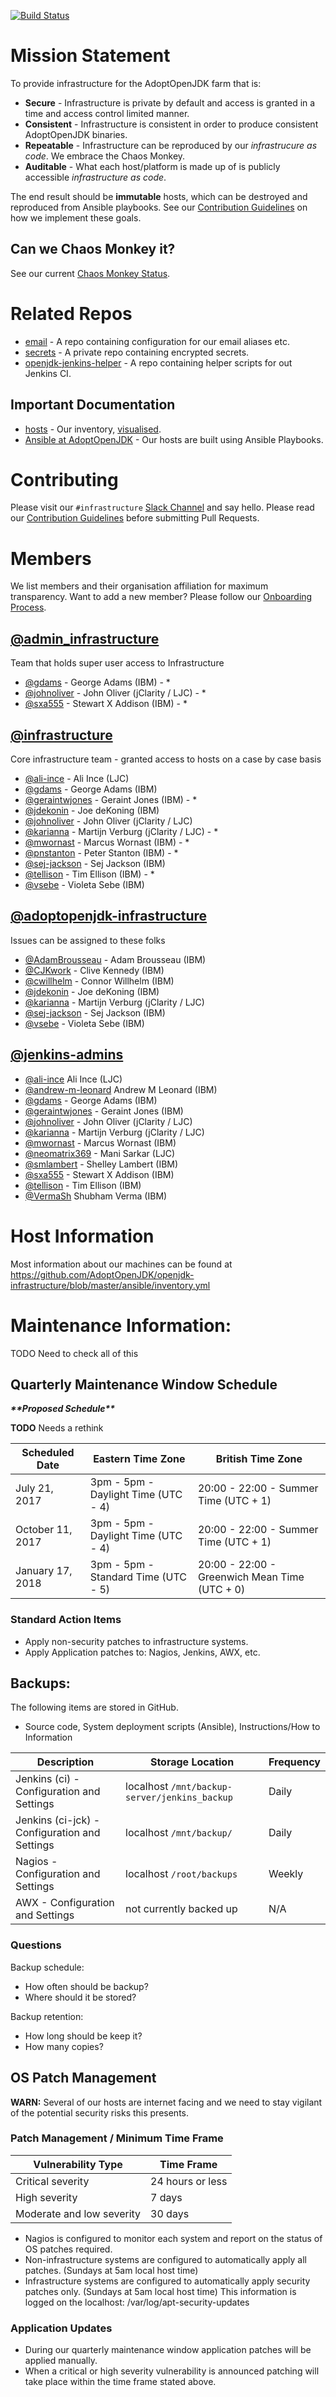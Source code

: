 [![Build Status](https://travis-ci.org/AdoptOpenJDK/openjdk-infrastructure.svg?branch=master)](https://travis-ci.org/AdoptOpenJDK/openjdk-infrastructure)


# Mission Statement

To provide infrastructure for the AdoptOpenJDK farm that is:

* **Secure** - Infrastructure is private by default and access is granted in a 
time and access control limited manner.
* **Consistent** - Infrastructure is consistent in order to produce consistent 
AdoptOpenJDK binaries.
* **Repeatable** - Infrastructure can be reproduced by our _infrastrucure as code_. 
We embrace the Chaos Monkey.
* **Auditable** - What each host/platform is made up of is publicly accessible 
_infrastructure as code_.

The end result should be **immutable** hosts, which can be destroyed and reproduced from Ansible playbooks. See 
our [Contribution Guidelines](https://www.github.com/adoptopenjdk/openjdk-infrastructure/Contributing.md) 
on how we implement these goals.

## Can we Chaos Monkey it?

See our current [Chaos Monkey Status](CHAOS_MONKEY.md).

# Related Repos

* [email](https://www.github.com/adoptopenjdk/email/) - A repo containing configuration for our email aliases etc.
* [secrets](https://www.github.com/adoptopenjdk/secrets/) - A private repo containing encrypted secrets.
* [openjdk-jenkins-helper](https://www.github.com/adoptopenjdk/openjdk-jenkins-helper/) - A repo containing helper scripts for out Jenkins CI.

## Important Documentation

* [hosts](https://github.com/AdoptOpenJDK/openjdk-infrastructure/blob/master/ansible/inventory.yml) - Our inventory, [visualised](https://github.com/AdoptOpenJDK/openjdk-infrastructure/blob/master/docs/adoptopenjdk.pdf).
* [Ansible at AdoptOpenJDK](https://github.com/AdoptOpenJDK/openjdk-infrastructure/blob/master/ansible/README.md) - Our hosts are built using Ansible Playbooks. 

# Contributing

Please visit our `#infrastructure` [Slack Channel](https://www.adoptopenjdk.net/slack.html) and say hello. 
Please read our [Contribution Guidelines](https://www.github.com/adoptopenjdk/openjdk-infrastructure/Contributing.md) before 
submitting Pull Requests.

# Members

We list members and their organisation affiliation for maximum transparency. Want to add 
a new member? Please follow our [Onboarding Process](ONBOARDING.md). 

## [@admin_infrastructure](https://github.com/orgs/AdoptOpenJDK/teams/admin_infrastructure)

Team that holds super user access to Infrastructure

- [@gdams](https://github.com/gdams) - George Adams (IBM) - *
- [@johnoliver](https://github.com/johnoliver) - John Oliver (jClarity / LJC) - *
- [@sxa555](https://github.com/sxa555) - Stewart X Addison (IBM) - *

## [@infrastructure](https://github.com/orgs/AdoptOpenJDK/teams/infrastructure)

Core infrastructure team - granted access to hosts on a case by case basis

- [@ali-ince](https://github.com/ali-ince) - Ali Ince (LJC)
- [@gdams](https://github.com/gdams) - George Adams (IBM)
- [@geraintwjones](https://github.com/geraintwjones) - Geraint Jones (IBM) - *
- [@jdekonin](https://github.com/jdekonin) - Joe deKoning (IBM)
- [@johnoliver](https://github.com/johnoliver) - John Oliver (jClarity / LJC)
- [@karianna](https://github.com/karianna) - Martijn Verburg (jClarity / LJC) - *
- [@mwornast](https://github.com/mwornast) - Marcus Wornast (IBM) - *
- [@pnstanton](https://github.com/pnstanton) - Peter Stanton (IBM) - *
- [@sej-jackson](https://github.com/sej-jackson) - Sej Jackson (IBM)
- [@tellison](https://github.com/tellison) - Tim Ellison (IBM) - * 
- [@vsebe](https://github.com/vsebe) - Violeta Sebe (IBM)

## [@adoptopenjdk-infrastructure](https://github.com/orgs/AdoptOpenJDK/teams/adoptopenjdk-infrastructure)

Issues can be assigned to these folks

- [@AdamBrousseau](https://github.com/AdamBrousseau) - Adam Brousseau (IBM)
- [@CJKwork](https://github.com/CJKwork) - Clive Kennedy (IBM)
- [@cwillhelm](https://github.com/cwillhelm) - Connor Willhelm (IBM)
- [@jdekonin](https://github.com/jdekonin) - Joe deKoning (IBM)
- [@karianna](https://github.com/karianna) - Martijn Verburg (jClarity / LJC)
- [@sej-jackson](https://github.com/sej-jackson) - Sej Jackson (IBM)
- [@vsebe](https://github.com/vsebe) - Violeta Sebe (IBM)

## [@jenkins-admins](https://github.com/orgs/AdoptOpenJDK/teams/jenkins-admins)
- [@ali-ince](https://github.com/ali-ince) Ali Ince (LJC)
-	[@andrew-m-leonard](https://github.com/andrew-m-leonard) Andrew M Leonard (IBM)
- [@gdams](https://github.com/gdams) - George Adams (IBM)
- [@geraintwjones](https://github.com/geraintwjones) - Geraint Jones (IBM)
- [@johnoliver](https://github.com/johnoliver) - John Oliver (jClarity / LJC)
- [@karianna](https://github.com/karianna) - Martijn Verburg (jClarity / LJC)
- [@mwornast](https://github.com/mwornast) - Marcus Wornast (IBM)
- [@neomatrix369](https://github.com/neomatrix369) - Mani Sarkar (LJC)
- [@smlambert](https://github.com/smlambert) - Shelley Lambert (IBM)
- [@sxa555](https://github.com/sxa555) - Stewart X Addison (IBM)
- [@tellison](https://github.com/tellison) - Tim Ellison (IBM)
- [@VermaSh](https://github.com/VermaSh) Shubham Verma (IBM)

# Host Information
Most information about our machines can be found at https://github.com/AdoptOpenJDK/openjdk-infrastructure/blob/master/ansible/inventory.yml

# Maintenance Information:

TODO Need to check all of this

## Quarterly Maintenance Window Schedule

***\*\*Proposed Schedule\*\****

**TODO** Needs a rethink

|  Scheduled Date | Eastern Time Zone | British Time Zone |
|---|---|---|
| July 21, 2017 | 3pm - 5pm - Daylight Time (UTC - 4) | 20:00 - 22:00 - Summer Time (UTC + 1) |
| October 11, 2017 | 3pm - 5pm - Daylight Time (UTC - 4) | 20:00 - 22:00 - Summer Time (UTC + 1) |
| January 17, 2018 | 3pm - 5pm - Standard Time (UTC - 5) | 20:00 - 22:00 - Greenwich Mean Time (UTC + 0) |

### Standard Action Items
- Apply non-security patches to infrastructure systems.
- Apply Application patches to: Nagios, Jenkins, AWX, etc.

## Backups:
The following items are stored in GitHub.
- Source code, System deployment scripts (Ansible), Instructions/How to Information

|  Description | Storage Location | Frequency  |
|---|---|---|
| Jenkins (ci) - Configuration and Settings | localhost `/mnt/backup-server/jenkins_backup` | Daily |
| Jenkins (ci-jck) - Configuration and Settings | localhost `/mnt/backup/` | Daily |
| Nagios - Configuration and Settings | localhost `/root/backups` | Weekly |
| AWX - Configuration and Settings | not currently backed up | N/A |

### Questions
Backup schedule:
- How often should be backup?
- Where should it be stored?

Backup retention:
- How long should be keep it?
- How many copies?

## OS Patch Management
**WARN:** Several of our hosts are internet facing and we need to stay vigilant 
of the potential security risks this presents.

### Patch Management / Minimum Time Frame
| Vulnerability Type | Time Frame|
|---|---|
| Critical severity | 24 hours or less |
| High severity | 7 days |
| Moderate and low severity | 30 days|

- Nagios is configured to monitor each system and report on the status of OS patches required.
- Non-infrastructure systems are configured to automatically apply all patches. (Sundays at 5am local host time)
- Infrastructure systems are configured to automatically apply security patches only. (Sundays at 5am local host time) This information is logged on the localhost: /var/log/apt-security-updates

### Application Updates
- During our quarterly maintenance window application patches will be applied manually.
- When a critical or high severity vulnerability is announced patching will take place within the time frame stated above.
